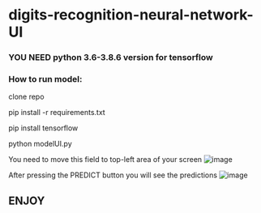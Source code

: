 # digits-recognition-neural-network-UI

### YOU NEED python 3.6-3.8.6 version for tensorflow

### How to run model:
clone repo

pip install -r requirements.txt

pip install tensorflow

python modelUI.py


You need to move this field to top-left area of your screen
![image](https://user-images.githubusercontent.com/31446309/146634089-fbed939e-f037-4126-ab84-566b3dfd2c86.png)

After pressing the PREDICT button you will see the predictions
![image](https://user-images.githubusercontent.com/31446309/146634095-e3b906a1-b5bd-4341-b981-9ae168f602ef.png)


## ENJOY
